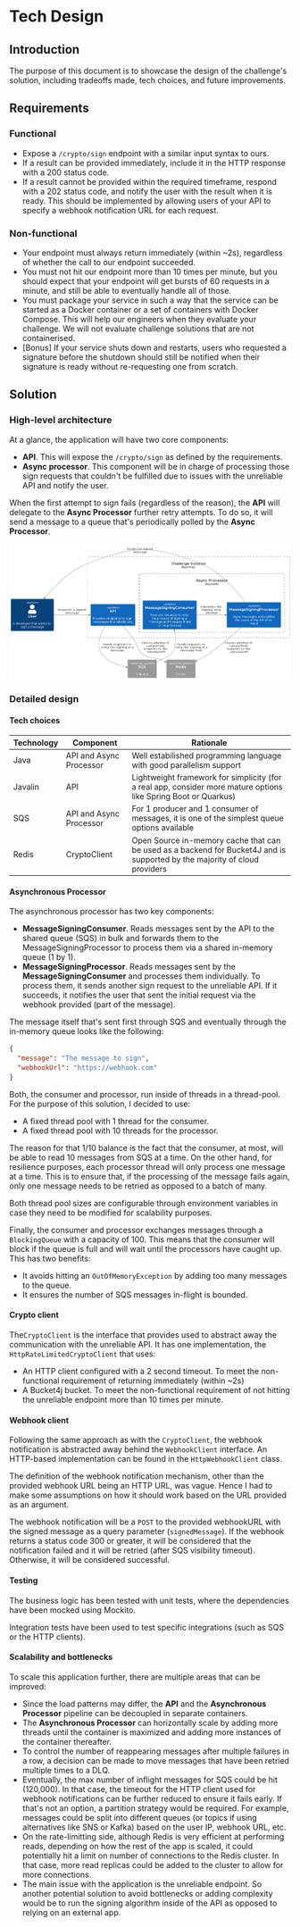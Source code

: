# Tech Design

## Introduction

The purpose of this document is to showcase the design of the challenge's solution, including tradeoffs made, tech choices, and future improvements.

## Requirements

### Functional

- Expose a `/crypto/sign` endpoint with a similar input syntax to ours.
- If a result can be provided immediately, include it in the HTTP response with a 200 status code.
- If a result cannot be provided within the required timeframe, respond with a 202 status code, and notify the user with the result when it is ready. This should be implemented by allowing users of your API to specify a webhook notification URL for each request.

### Non-functional

- Your endpoint must always return immediately (within ~2s), regardless of whether the call to our endpoint succeeded.
- You must not hit our endpoint more than 10 times per minute, but you should expect that your endpoint will get bursts of 60 requests in a minute, and still be able to eventually handle all of those.
- You must package your service in such a way that the service can be started as a Docker container or a set of containers with Docker Compose. This will help our engineers when they evaluate your challenge. We will not evaluate challenge solutions that are not containerised.
- [Bonus] If your service shuts down and restarts, users who requested a signature before the shutdown should still be notified when their signature is ready without re-requesting one from scratch.

## Solution

### High-level architecture

At a glance, the application will have two core components:

- **API**. This will expose the `/crypto/sign` as defined by the requirements.
- **Async processor**. This component will be in charge of processing those sign requests that couldn't be fulfilled due to issues with the unreliable API and notify the user.

When the first attempt to sign fails (regardless of the reason), the **API** will delegate to the **Async Processor** further retry attempts. To do so, it will send a message to a queue that's periodically polled by the **Async Processor**.

![Context Diagram](/docs/context.png)

### Detailed design

#### Tech choices

| Technology | Component               | Rationale                                                                                                                  |
| ---------- | ----------------------- | -------------------------------------------------------------------------------------------------------------------------- |
| Java       | API and Async Processor | Well estabilished programming language with good parallelism support                                                       |
| Javalin    | API                     | Lightweight framework for simplicity (for a real app, consider more mature options like Spring Boot or Quarkus)            |
| SQS        | API and Async Processor | For 1 producer and 1 consumer of messages, it is one of the simplest queue options available                               |
| Redis      | CryptoClient            | Open Source in-memory cache that can be used as a backend for Bucket4J and is supported by the majority of cloud providers |

#### Asynchronous Processor

The asynchronous processor has two key components:

- **MessageSigningConsumer**. Reads messages sent by the API to the shared queue (SQS) in bulk and forwards them to the MessageSigningProcessor to process them via a shared in-memory queue (1 by 1).
- **MessageSigningProcessor**. Reads messages sent by the **MessageSigningConsumer** and processes them individually. To process them, it sends another sign request to the unreliable API. If it succeeds, it notifies the user that sent the initial request via the webhook provided (part of the message).

The message itself that's sent first through SQS and eventually through the in-memory queue looks like the following:

```json
{
  "message": "The message to sign",
  "webhookUrl": "https://webhook.com"
}
```

Both, the consumer and processor, run inside of threads in a thread-pool. For the purpose of this solution, I decided to use:

- A fixed thread pool with 1 thread for the consumer.
- A fixed thread pool with 10 threads for the processor.

The reason for that 1/10 balance is the fact that the consumer, at most, will be able to read 10 messages from SQS at a time. On the other hand, for resilience purposes, each processor thread will only process one message at a time. This is to ensure that, if the processing of the message fails again, only one message needs to be retried as opposed to a batch of many.

Both thread pool sizes are configurable through environment variables in case they need to be modified for scalability purposes.

Finally, the consumer and processor exchanges messages through a `BlockingQueue` with a capacity of 100. This means that the consumer will block if the queue is full and will wait until the processors have caught up. This has two benefits:

- It avoids hitting an `OutOfMemoryException` by adding too many messages to the queue.
- It ensures the number of SQS messages in-flight is bounded.

#### Crypto client

The`CryptoClient` is the interface that provides used to abstract away the communication with the unreliable API. It has one implementation, the `HttpRateLimitedCryptoClient` that uses:

- An HTTP client configured with a 2 second timeout. To meet the non-functional requirement of returning immediately (within ~2s)
- A Bucket4j bucket. To meet the non-functional requirement of not hitting the unreliable endpoint more than 10 times per minute.

#### Webhook client

Following the same approach as with the `CryptoClient`, the webhook notification is abstracted away behind the `WebhookClient` interface. An HTTP-based implementation can be found in the `HttpWebhookClient` class.

The definition of the webhook notification mechanism, other than the provided webhook URL being an HTTP URL, was vague. Hence I had to make some assumptions on how it should work based on the URL provided as an argument.

The webhook notification will be a `POST` to the provided webhookURL with the signed message as a query parameter (`signedMessage`). If the webhook returns a status code 300 or greater, it will be considered that the notification failed and it will be retried (after SQS visibility timeout). Otherwise, it will be considered successful.

#### Testing

The business logic has been tested with unit tests, where the dependencies have been mocked using Mockito.

Integration tests have been used to test specific integrations (such as SQS or the HTTP clients).

#### Scalability and bottlenecks

To scale this application further, there are multiple areas that can be improved:

- Since the load patterns may differ, the **API** and the **Asynchronous Processor** pipeline can be decoupled in separate containers.
- The **Asynchronous Processor** can horizontally scale by adding more threads until the container is maximized and adding more instances of the container thereafter.
- To control the number of reappearing messages after multiple failures in a row, a decision can be made to move messages that have been retried multiple times to a DLQ.
- Eventually, the max number of inflight messages for SQS could be hit (120,000). In that case, the timeout for the HTTP client used for webhook notifications can be further reduced to ensure it fails early. If that's not an option, a partition strategy would be required. For example, messages could be split into different queues (or topics if using alternatives like SNS or Kafka) based on the user IP, webhook URL, etc.
- On the rate-limitting side, although Redis is very efficient at performing reads, depending on how the rest of the app is scaled, it could potentially hit a limit on number of connections to the Redis cluster. In that case, more read replicas could be added to the cluster to allow for more connections.
- The main issue with the application is the unreliable endpoint. So another potential solution to avoid bottlenecks or adding complexity would be to run the signing algorithm inside of the API as opposed to relying on an external app.
